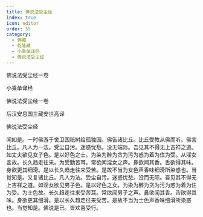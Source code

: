 ```yaml
---
title: 佛说法受尘经
index: true
icon: editor
order: 55
category:
  - 佛藏
  - 乾隆藏
  - 小乘单译经
  - 佛说法受尘经
---
```


佛说法受尘经一卷  

小乘单译经  

佛说法受尘经一卷  

后汉安息国三藏安世高译  

佛说法受尘经  

闻如是。一时佛游于舍卫国祇树给孤独园。佛告诸比丘。比丘受教从佛而听。佛言比丘。凡人为一法。受尘自污。迷惑忧愁。没无端际。吾见其不得无上吉祥之道。如丈夫欲见女子色。是以好色之士。为染为醉为贪为污为惑为着为住为受。从淫女言故。长久趋走往来。为受勤苦耳。常欲闻淫女之声。鼻欲闻其香。舌欲得其味。身欲更其细滑。是以长久趋走往来受苦。是故不当为女色声香味细滑所染惑也。当觉知是。又复诸比丘。凡人为法。受尘自污。迷惑忧愁。没而无际。吾见其不得无上吉祥之道。如淫女欲见男子色。是以好色之女。为染为醉为贪为污为惑为着为住为受。为士色故。长久趋走往来受苦耳。常欲闻男子之声。鼻欲闻其香。舌欲得其味。身欲更其细滑。是以长久趋走往来受苦。是故不当为士色声香味细滑所染惑也。当觉知是。佛说是已。皆欢喜受行。  
